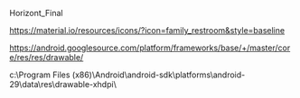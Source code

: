 Horizont_Final

https://material.io/resources/icons/?icon=family_restroom&style=baseline

https://android.googlesource.com/platform/frameworks/base/+/master/core/res/res/drawable/

c:\Program Files (x86)\Android\android-sdk\platforms\android-29\data\res\drawable-xhdpi\
